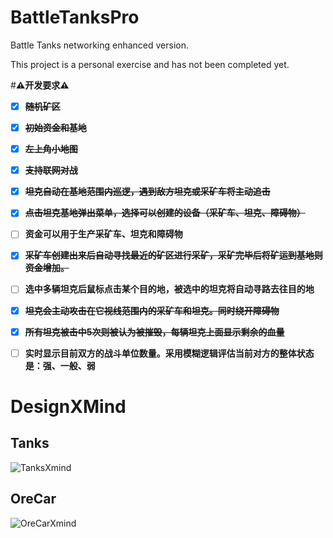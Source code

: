 # BattleTanksPro
Battle Tanks networking enhanced version. 

This project is a personal exercise and has not been completed yet.



 #**⚠开发要求⚠**

- [x] ~~**随机矿区**~~

- [x] ~~**初始资金和基地**~~

- [x] ~~**左上角小地图**~~

- [x] ~~**支持联网对战**~~

- [x] ~~**坦克自动在基地范围内巡逻，遇到敌方坦克或采矿车将主动追击**~~

- [x] ~~**点击坦克基地弹出菜单，选择可以创建的设备（采矿车、坦克、障碍物）**~~

- [ ] **资金可以用于生产采矿车、坦克和障碍物**

- [x] ~~**采矿车创建出来后自动寻找最近的矿区进行采矿，采矿完毕后将矿运到基地则资金增加。**~~

- [ ] **选中多辆坦克后鼠标点击某个目的地，被选中的坦克将自动寻路去往目的地**

- [x] ~~**坦克会主动攻击在它视线范围内的采矿车和坦克。同时绕开障碍物**~~

- [x] ~~**所有坦克被击中5次则被认为被摧毁，每辆坦克上面显示剩余的血量**~~

- [ ] **实时显示目前双方的战斗单位数量。采用模糊逻辑评估当前对方的整体状态是：强、一般、弱**

# DesignXMind
## Tanks
![TanksXmind](https://img-blog.csdnimg.cn/466ae096107c4a28a27ac60078bf1456.png)

## OreCar
![OreCarXmind](https://img-blog.csdnimg.cn/709db1c17b5340b08ab6860f82342212.png)









